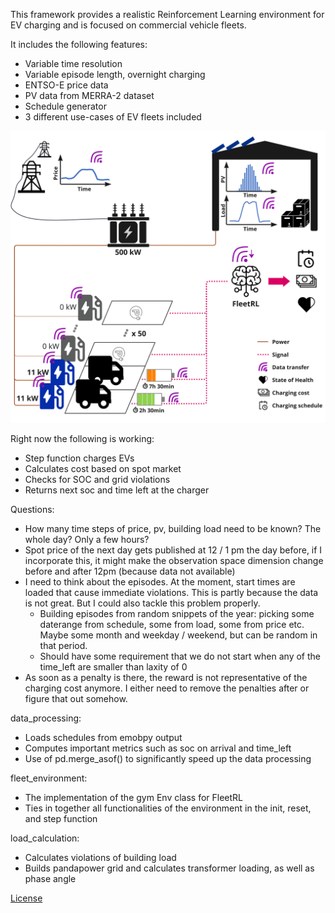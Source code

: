 This framework provides a realistic Reinforcement Learning
environment for EV charging and is focused on commercial vehicle
fleets.

It includes the following features:
- Variable time resolution
- Variable episode length, overnight charging
- ENTSO-E price data
- PV data from MERRA-2 dataset
- Schedule generator
- 3 different use-cases of EV fleets included

<img width="600" src="https://github.com/EnzoCording/FleetRL/blob/master/Thesis%20-%20MDP%20graphical.jpg">

Right now the following is working:
- Step function charges EVs
- Calculates cost based on spot market
- Checks for SOC and grid violations
- Returns next soc and time left at the charger

Questions:
- How many time steps of price, pv, building load need to be known? The whole day? Only a few hours?
- Spot price of the next day gets published at 12 / 1 pm the day before, if I incorporate this, it might make the observation space dimension change before and after 12pm (because data not available)
- I need to think about the episodes. At the moment, start times are loaded that cause immediate violations. This is partly because the data is not great. But I could also tackle this problem properly.
  - Building episodes from random snippets of the year: picking some daterange from schedule, some from load, some from price etc. Maybe some month and weekday / weekend, but can be random in that period.
  - Should have some requirement that we do not start when any of the time_left are smaller than laxity of 0
- As soon as a penalty is there, the reward is not representative of the charging cost anymore. I either need to remove the penalties after or figure that out somehow.

data_processing:
- Loads schedules from emobpy output
- Computes important metrics such as soc on arrival and time_left
- Use of pd.merge_asof() to significantly speed up the data processing

fleet_environment:
- The implementation of the gym Env class for FleetRL
- Ties in together all functionalities of the environment in the init, reset, and step function

load_calculation:
- Calculates violations of building load
- Builds pandapower grid and calculates transformer loading, as well as phase angle

[License](LICENSE)
